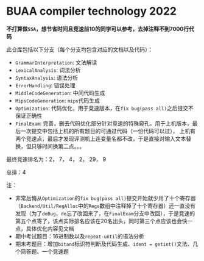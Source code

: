 # BUAA compiler technology 2022
**不打算做``SSA``，想节省时间且竞速前10的同学可以参考，去掉注释不到7000行代码**

此仓库包括以下分支（每个分支均包含对应的文档以及代码）：
* ``GrammarInterpretation``: 文法解读
* ``LexicalAnalysis``: 词法分析
* ``SyntaxAnalysis``: 语法分析
* ``ErrorHandling``: 错误处理
* ``MiddleCodeGeneration``: 中间代码生成
* ``MipsCodeGeneration``: ``mips``代码生成
* ``Optimization``: 代码优化，用于竞速版本，在``fix bug(pass all)``之后提交不保证正确性
* ``FinalExam``: 完善，删去代码优化部分针对竞速的特殊窥孔，用于上机版本，最后一次提交中包括上机的所有题目的可通过代码（一份代码可以过），
上机有两个竞速点，最后才发现评测机上连变量名都不改，于是直接对输入文本替换，但只够时间换第二点。。。

最终竞速排名为：2， 7， 4， 2， 29， 9

总排：4

注：
* 非常后悔从``Optimization``的``fix bug(pass all)``提交开始就少用了十个寄存器（``Backend/Util/RegAlloc``中的``Regs``数组中注释掉了十个寄存器）还一直没有发现（为了``deBug``，``de``忘了改回来了，在``FinalExam``分支中改回），于是竞速的第五个点寄了，该点实际排名应该在20名出头，同时第三个点应该也会快一点，具体优化内容见文档
* 期中考试题目：16进制数以及``repeat-until``的语法分析
* 期末考题目：增加``bitand``标识符判断及代码生成、``ident = getint()``文法、几个简答题、一个竞速题

